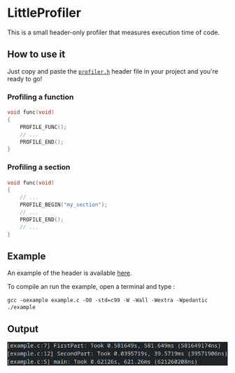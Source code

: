 # LittleProfiler

This is a small header-only profiler that measures execution time of code.

## How to use it

Just copy and paste the [`profiler.h`](profiler.h) header file in your project
and you're ready to go!

### Profiling a function
```c
void func(void)
{
    PROFILE_FUNC();
    // ...
    PROFILE_END();
}
```

### Profiling a section
```c
void func(void)
{
    // ...
    PROFILE_BEGIN("my_section");
    // ...
    PROFILE_END();
    // ...
}
```

## Example

An example of the header is available [here](example.c).

To compile an run the example, open a terminal and type :
```
gcc -oexample example.c -O0 -std=c99 -W -Wall -Wextra -Wpedantic
./example
```

## Output

![](output.png)
